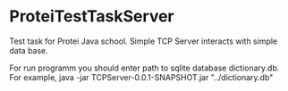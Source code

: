 # ProteiTestTaskServer
Test task for Protei Java school. Simple TCP Server interacts with simple data base.

For run programm you should enter path to sqlite database dictionary.db.
For example, java -jar TCPServer-0.0.1-SNAPSHOT.jar "../dictionary.db"

